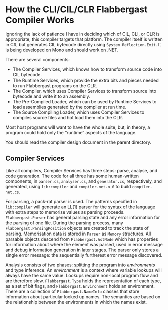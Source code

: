 # How the CLI/CIL/CLR Flabbergast Compiler Works

Ignoring the lack of patience I have in deciding which of CIL, CLI, or CLR is appropriate, this compiler targets that platform. The compiler itself is written in C#, but generates CIL bytecode directly using `System.Reflection.Emit`. It is being developed on Mono and should work on .NET.

There are several components:

 - The Compiler Services, which knows how to transform source code into CIL bytecode.
 - The Runtime Services, which provide the extra bits and pieces needed to run Flabbergast programs on the CLR.
 - The Compiler, which uses Compiler Services to transform source into bytecode and write it to an assembly.
 - The Pre-Compiled Loader, which can be used by Runtime Services to load assemblies generated by the compiler at run time.
 - The Source Compiling Loader, which uses Compiler Services to compiles source files and hot load them into the CLR.

Most host programs will want to have the whole suite, but, in theory, a program could hold only the “runtime” aspects of the language.

You should read the compiler design document in the parent directory.

## Compiler Services

Like all compilers, Compiler Services has three steps: parse, analyse, and code generation. The code for all three has some human-written components, in `parser.cs`, `analyser.cs`, and `generator.cs`, respectively, and generated, using `lib:compiler` and `compiler-net.o_0` to build `compiler-net.cs`.

For parsing, a pack-rat parser is used. The patterns specified in `lib:compiler` will generate an LL(1) parser for the syntax of the language with extra steps to memorise values as parsing proceeds. `Flabbergast.Parser` has general parsing state and any error information for the parsing of one file. During the parsing process, many `Flabbergast.ParsingPosition` objects are created to track the state of parsing. Memorisation data is stored in `Parser` as `Memory` structures. All parsable objects descend from `Flabbergast.AstNode` which has properties for information about where the element was parsed, used in error message and debug information generation in later stages. The parser only stores a single error message: the sequentially furtherest error message discovered.

Analysis consists of two phases: splitting the program into _environments_ and type inference. An _environment_ is a context where variable lookups will always have the same value. Lookups require non-local program flow and are therefore slow. `Flabbergast.Type` holds the representation of each type, as a set of bit flags, and `Flabbergast.Environment` holds an environment. There are a collection of `Flabbergast.NameInfo` classes that store information about particular looked up names. The semantics are based on the relationship between the environments in which the names exist.
